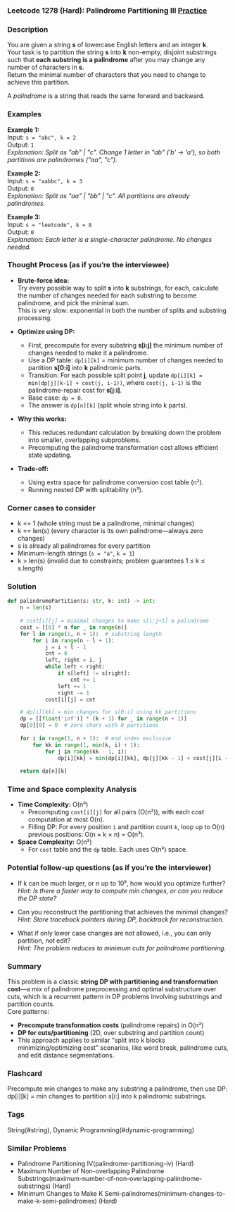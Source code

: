### Leetcode 1278 (Hard): Palindrome Partitioning III [Practice](https://leetcode.com/problems/palindrome-partitioning-iii)

### Description  
You are given a string **s** of lowercase English letters and an integer **k**.  
Your task is to partition the string **s** into **k** non-empty, disjoint substrings such that **each substring is a palindrome** after you may change any number of characters in **s**.  
Return the minimal number of characters that you need to change to achieve this partition.

A *palindrome* is a string that reads the same forward and backward.

### Examples  

**Example 1:**  
Input: `s = "abc", k = 2`  
Output: `1`  
*Explanation: Split as "ab" | "c". Change 1 letter in "ab" ('b' → 'a'), so both partitions are palindromes ("aa", "c").*

**Example 2:**  
Input: `s = "aabbc", k = 3`  
Output: `0`  
*Explanation: Split as "aa" | "bb" | "c". All partitions are already palindromes.*

**Example 3:**  
Input: `s = "leetcode", k = 8`  
Output: `0`  
*Explanation: Each letter is a single-character palindrome. No changes needed.*

### Thought Process (as if you’re the interviewee)  
- **Brute-force idea:**  
  Try every possible way to split **s** into **k** substrings, for each, calculate the number of changes needed for each substring to become palindrome, and pick the minimal sum.  
  This is very slow: exponential in both the number of splits and substring processing.

- **Optimize using DP:**  
  - First, precompute for every substring **s[i:j]** the minimum number of changes needed to make it a palindrome.  
  - Use a DP table: `dp[i][k]` = minimum number of changes needed to partition **s[0:i]** into **k** palindromic parts.  
  - Transition: For each possible split point **j**, update `dp[i][k] = min(dp[j][k-1] + cost(j, i-1))`, where `cost(j, i-1)` is the palindrome-repair cost for **s[j:i]**.
  - Base case: `dp = 0`.  
  - The answer is `dp[n][k]` (split whole string into k parts).

- **Why this works:**  
  - This reduces redundant calculation by breaking down the problem into smaller, overlapping subproblems.
  - Precomputing the palindrome transformation cost allows efficient state updating.

- **Trade-off:**  
  - Using extra space for palindrome conversion cost table (n²).
  - Running nested DP with splitability (n³).

### Corner cases to consider  
- k == 1 (whole string must be a palindrome, minimal changes)
- k == len(s) (every character is its own palindrome—always zero changes)
- s is already all palindromes for every partition
- Minimum-length strings (`s = "a"`, `k = 1`)
- k > len(s) (invalid due to constraints; problem guarantees 1 ≤ k ≤ s.length)

### Solution

```python
def palindromePartition(s: str, k: int) -> int:
    n = len(s)
    
    # cost[i][j] = minimal changes to make s[i:j+1] a palindrome
    cost = [[0] * n for _ in range(n)]
    for l in range(1, n + 1):  # substring length
        for i in range(n - l + 1):
            j = i + l - 1
            cnt = 0
            left, right = i, j
            while left < right:
                if s[left] != s[right]:
                    cnt += 1
                left += 1
                right -= 1
            cost[i][j] = cnt

    # dp[i][kk] = min changes for s[0:i] using kk partitions
    dp = [[float('inf')] * (k + 1) for _ in range(n + 1)]
    dp[0][0] = 0  # zero chars with 0 partitions
    
    for i in range(1, n + 1):  # end index exclusive
        for kk in range(1, min(k, i) + 1):
            for j in range(kk - 1, i):
                dp[i][kk] = min(dp[i][kk], dp[j][kk - 1] + cost[j][i - 1])
    
    return dp[n][k]
```

### Time and Space complexity Analysis  

- **Time Complexity:** O(n³)  
  - Precomputing `cost[i][j]` for all pairs (O(n²)), with each cost computation at most O(n).
  - Filling DP: For every position `i` and partition count `k`, loop up to O(n) previous positions: O(n × k × n) = O(n³).
- **Space Complexity:** O(n²)  
  - For `cost` table and the `dp` table. Each uses O(n²) space.

### Potential follow-up questions (as if you’re the interviewer)  

- If k can be much larger, or n up to 10⁵, how would you optimize further?  
  *Hint: Is there a faster way to compute min changes, or can you reduce the DP state?*

- Can you reconstruct the partitioning that achieves the minimal changes?  
  *Hint: Store traceback pointers during DP, backtrack for reconstruction.*

- What if only lower case changes are not allowed, i.e., you can only partition, not edit?  
  *Hint: The problem reduces to minimum cuts for palindrome partitioning.*

### Summary
This problem is a classic **string DP with partitioning and transformation cost**—a mix of palindrome preprocessing and optimal substructure over cuts, which is a recurrent pattern in DP problems involving substrings and partition counts.  
Core patterns:  
- **Precompute transformation costs** (palindrome repairs) in O(n²)
- **DP for cuts/partitioning** (2D, over substring and partition count)
- This approach applies to similar "split into k blocks minimizing/optimizing cost" scenarios, like word break, palindrome cuts, and edit distance segmentations.


### Flashcard
Precompute min changes to make any substring a palindrome, then use DP: dp[i][k] = min changes to partition s[i:] into k palindromic substrings.

### Tags
String(#string), Dynamic Programming(#dynamic-programming)

### Similar Problems
- Palindrome Partitioning IV(palindrome-partitioning-iv) (Hard)
- Maximum Number of Non-overlapping Palindrome Substrings(maximum-number-of-non-overlapping-palindrome-substrings) (Hard)
- Minimum Changes to Make K Semi-palindromes(minimum-changes-to-make-k-semi-palindromes) (Hard)